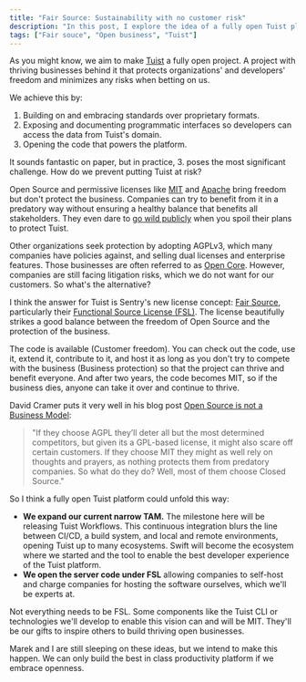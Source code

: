 ```yaml
---
title: "Fair Source: Sustainability with no customer risk"
description: "In this post, I explore the idea of a fully open Tuist platform."
tags: ["Fair souce", "Open business", "Tuist"]
---
```


As you might know, we aim to make [Tuist](https://tuist.io) a fully open project.
A project with thriving businesses behind it that protects organizations' and developers' freedom and minimizes any risks when betting on us.

We achieve this by:

1. Building on and embracing standards over proprietary formats.
2. Exposing and documenting programmatic interfaces so developers can access the data from Tuist's domain.
3. Opening the code that powers the platform.

It sounds fantastic on paper, but in practice, 3. poses the most significant challenge. How do we prevent putting Tuist at risk?

Open Source and permissive licenses like [MIT](https://opensource.org/license/mit/) and [Apache](https://www.apache.org/licenses/LICENSE-2.0) bring freedom but don't protect the business. Companies can try to benefit from it in a predatory way without ensuring a healthy balance that benefits all stakeholders. They even dare to [go wild publicly](https://bitrise.io/blog/post/tuist-bitrise-build-cache-update) when you spoil their plans to protect Tuist.

Other organizations seek protection by adopting AGPLv3, which many companies have policies against, and selling dual licenses and enterprise features. Those businesses are often referred to as [Open Core](https://en.wikipedia.org/wiki/Open-core_model). However, companies are still facing litigation risks, which we do not want for our customers. So what's the alternative?

I think the answer for Tuist is Sentry's new license concept: [Fair Source](https://fair.io/), particularly their [Functional Source License (FSL)](https://fsl.software/). The license beautifully strikes a good balance between the freedom of Open Source and the protection of the business.

The code is available (Customer freedom). You can check out the code, use it, extend it, contribute to it, and host it as long as you don't try to compete with the business (Business protection) so that the project can thrive and benefit everyone. And after two years, the code becomes MIT, so if the business dies, anyone can take it over and continue to thrive.

David Cramer puts it very well in his blog post [Open Source is not a Business Model](https://cra.mr/open-source-is-not-a-business-model):

> "If they choose AGPL they’ll deter all but the most determined competitors, but given its a GPL-based license, it might also scare off certain customers. If they choose MIT they might as well rely on thoughts and prayers, as nothing protects them from predatory companies. So what do they do? Well, most of them choose Closed Source."


So I think a fully open Tuist platform could unfold this way:

- **We expand our current narrow TAM.** The milestone here will be releasing Tuist Workflows. This continuous integration blurs the line between CI/CD, a build system, and local and remote environments, opening Tuist up to many ecosystems. Swift will become the ecosystem where we started and the tool to enable the best developer experience of the Tuist platform.
- **We open the server code under FSL** allowing companies to self-host and charge companies for hosting the software ourselves, which we'll be experts at.

Not everything needs to be FSL. Some components like the Tuist CLI or technologies we'll develop to enable this vision can and will be MIT. They'll be our gifts to inspire others to build thriving open businesses. 

Marek and I are still sleeping on these ideas, but we intend to make this happen. We can only build the best in class productivity platform if we embrace openness.
